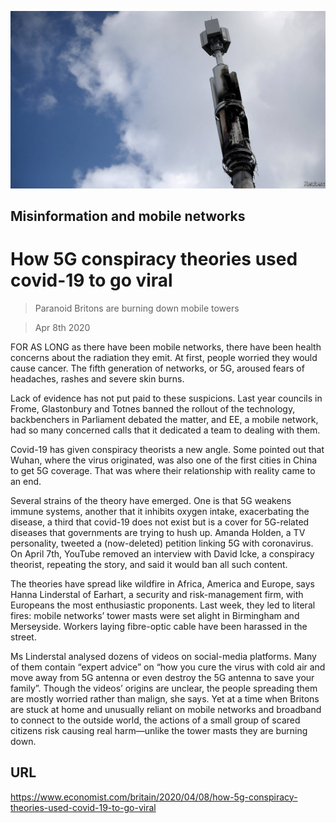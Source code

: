 ![](./images/20200411_BRP502.jpg)

## Misinformation and mobile networks

# How 5G conspiracy theories used covid-19 to go viral

> Paranoid Britons are burning down mobile towers

> Apr 8th 2020

FOR AS LONG as there have been mobile networks, there have been health concerns about the radiation they emit. At first, people worried they would cause cancer. The fifth generation of networks, or 5G, aroused fears of headaches, rashes and severe skin burns.

Lack of evidence has not put paid to these suspicions. Last year councils in Frome, Glastonbury and Totnes banned the rollout of the technology, backbenchers in Parliament debated the matter, and EE, a mobile network, had so many concerned calls that it dedicated a team to dealing with them.

Covid-19 has given conspiracy theorists a new angle. Some pointed out that Wuhan, where the virus originated, was also one of the first cities in China to get 5G coverage. That was where their relationship with reality came to an end.

Several strains of the theory have emerged. One is that 5G weakens immune systems, another that it inhibits oxygen intake, exacerbating the disease, a third that covid-19 does not exist but is a cover for 5G-related diseases that governments are trying to hush up. Amanda Holden, a TV personality, tweeted a (now-deleted) petition linking 5G with coronavirus. On April 7th, YouTube removed an interview with David Icke, a conspiracy theorist, repeating the story, and said it would ban all such content.

The theories have spread like wildfire in Africa, America and Europe, says Hanna Linderstal of Earhart, a security and risk-management firm, with Europeans the most enthusiastic proponents. Last week, they led to literal fires: mobile networks’ tower masts were set alight in Birmingham and Merseyside. Workers laying fibre-optic cable have been harassed in the street.

Ms Linderstal analysed dozens of videos on social-media platforms. Many of them contain “expert advice” on “how you cure the virus with cold air and move away from 5G antenna or even destroy the 5G antenna to save your family”. Though the videos’ origins are unclear, the people spreading them are mostly worried rather than malign, she says. Yet at a time when Britons are stuck at home and unusually reliant on mobile networks and broadband to connect to the outside world, the actions of a small group of scared citizens risk causing real harm—unlike the tower masts they are burning down.

## URL

https://www.economist.com/britain/2020/04/08/how-5g-conspiracy-theories-used-covid-19-to-go-viral
